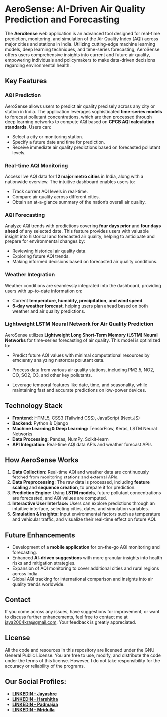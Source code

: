 # **AeroSense: AI-Driven Air Quality Prediction and Forecasting**

The **AeroSense** web application is an advanced tool designed for real-time prediction, monitoring, and simulation of the Air Quality Index (AQI) across major cities and stations in India. Utilizing cutting-edge machine learning models, deep learning techniques, and time-series forecasting, AeroSense offers users comprehensive insights into current and future air quality, empowering individuals and policymakers to make data-driven decisions regarding environmental health.

## **Key Features**

### **AQI Prediction**
AeroSense allows users to predict air quality precisely across any city or station in India. The application leverages sophisticated **time-series models** to forecast pollutant concentrations, which are then processed through deep learning networks to compute AQI based on **CPCB AQI calculation standards**. Users can:

- Select a city or monitoring station.
- Specify a future date and time for prediction.
- Receive immediate air quality predictions based on forecasted pollutant levels.

### **Real-time AQI Monitoring**
Access live AQI data for **12 major metro cities** in India, along with a nationwide overview. The intuitive dashboard enables users to:

- Track current AQI levels in real-time.
- Compare air quality across different cities.
- Obtain an at-a-glance summary of the nation’s overall air quality.

### **AQI Forecasting**
Analyze AQI trends with predictions covering **four days prior** and **four days ahead** of any selected date. This feature provides users with valuable insight into historical and forecasted air quality, helping to anticipate and prepare for environmental changes by:

- Reviewing historical air quality data.
- Exploring future AQI trends.
- Making informed decisions based on forecasted air quality conditions.

### **Weather Integration**
Weather conditions are seamlessly integrated into the dashboard, providing users with up-to-date information on:

- Current **temperature, humidity, precipitation, and wind speed**.
- **5-day weather forecast**, helping users plan ahead based on both weather and air quality predictions.

### **Lightweight LSTM Neural Network for Air Quality Prediction**
AeroSense utilizes **Lightweight Long Short-Term Memory (LSTM) Neural Networks** for time-series forecasting of air quality. This model is optimized to:

- Predict future AQI values with minimal computational resources by efficiently analyzing historical pollutant data.

- Process data from various air quality stations, including PM2.5, NO2, CO, SO2, O3, and other key pollutants.
 
- Leverage temporal features like date, time, and seasonality, while maintaining fast and accurate predictions on low-power devices.

## **Technology Stack**

- **Frontend:** HTML5, CSS3 (Tailwind CSS), JavaScript (Next.JS)
- **Backend:** Python & Django
- **Machine Learning & Deep Learning:** TensorFlow, Keras, LSTM Neural Networks
- **Data Processing:** Pandas, NumPy, Scikit-learn
- **API Integration:** Real-time AQI data APIs and weather forecast APIs

## **How AeroSense Works**

1. **Data Collection:** Real-time AQI and weather data are continuously fetched from monitoring stations and external APIs.
2. **Data Preprocessing:** The raw data is processed, including **feature scaling** and **sequence creation**, to prepare it for prediction.
3. **Prediction Engine:** Using **LSTM models**, future pollutant concentrations are forecasted, and AQI values are computed.
4. **Interactive User Interface:** Users can explore predictions through an intuitive interface, selecting cities, dates, and simulation variables.
5. **Simulation & Insights:** Input environmental factors such as temperature and vehicular traffic, and visualize their real-time effect on future AQI.

## **Future Enhancements**

- Development of a **mobile application** for on-the-go AQI monitoring and forecasting.
- Enhanced **AI-driven suggestions** with more granular insights into health risks and mitigation strategies.
- Expansion of AQI monitoring to cover additional cities and rural regions across India.
- Global AQI tracking for international comparison and insights into air quality trends worldwide.

## Contact

If you come across any issues, have suggestions for improvement, or want to discuss further enhancements, feel free to contact me at [jaya2004kra@gmail.com](mailto:jaya2004kra@gmail.com). Your feedback is greatly appreciated.

## License

All the code and resources in this repository are licensed under the GNU General Public License. You are free to use, modify, and distribute the code under the terms of this license. However, I do not take responsibility for the accuracy or reliability of the programs.

## Our Social Profiles:

- [**LINKEDIN - Jayashre**](https://www.linkedin.com/in/jayashrek/)
- [**LINKEDIN - Harshitha**](https://www.linkedin.com/in/harshitha-sundar-118840259/)
- [**LINKEDIN - Padmajaa**](https://www.linkedin.com/in/padmajaa-sridhar/)
- [**LINKEDIN - Mridulla**](https://www.linkedin.com/in/mridulla-k-madhu-2b1618258/)
